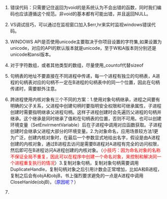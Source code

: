 1. 错误代码：只需要记住返回为void的是系统认为不会出错的函数，同时我们编码也应该遵循这个规范。非void的基本都有可能出错，并且返回NULL。

2. VS调试技巧，可以通过在监视窗口加入$err,hr来实时监视windows错误代码。

3. WINDOWS API是否使用unicode主要取决于你项目设置的字符集,如果设置为unicode，对应的API的默认版本就是unicode，至于W和A版本则分别还是unicode和ansi版本。

4. 对于字符数组，或者其他类型的数组，尽量使用_countof代替sizeof

5. 句柄表的地址不要直接在不同进程中传递，每一个进程有独立的句柄表，A进程的句柄表对应的句柄不一定在B进程的句柄表中的同一个位置，因此在句柄传递时，需要额外注意。

6. 跨进程使用内核对象有三个不同的方案：1.使用对象句柄继承，进程之间要有明确的父子关系，父进程中创建句柄时要指明安全权限和可继承属性，子进程创建时需要指明继承父进程句柄。这样子进程创建时会先遍历父进程的句柄并继承。这个继承是同时继承了值和在句柄表的位置，否则不可用。也可以创建环境变量（SetEnvirmentVariable）后在子进程中调用对应函数获取。子进程创建时会继承父进程大部分的环境变量。2.为对象命名，应用场景较方法1更为广泛，创建内核对象时，在最后一个参数显式地给出名字，假设是由A进程创建的内核对象，通过B进程去访问是需要B进程对A进程有完全的访问权限，然后即可在B进程访问A进程创建的内核对象。（<font color="red">小技巧：因为命名对象的名称不保证全局不重复，因此可以在程序中创建一个命名对象，来控制和解决同一个进程重复执行的情况</font>）3.复制对象句柄，复制对象句柄需要调用DuplicateHandle，复制句柄对象之后引用计数会正常增加，比如A和B进程，复制之后会有objA和objB，书上强烈要求避免的一点是A进程中调用CloseHanlde(objB)，（<font color="blue">原因呢？</font>）

7. 